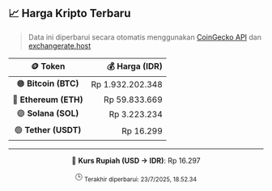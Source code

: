 

<!-- HARGA_KRIPTO -->
## 📈 Harga Kripto Terbaru

> Data ini diperbarui secara otomatis menggunakan [CoinGecko API](https://www.coingecko.com/) dan [exchangerate.host](https://exchangerate.host/)

<div align="center">

| 🪙 Token | 💰 Harga (IDR) |
|:------:|---------------:|
| 🟠 **Bitcoin (BTC)**   | Rp 1.932.202.348 |
| 🔵 **Ethereum (ETH)**  | Rp 59.833.669 |
| 🟣 **Solana (SOL)**    | Rp 3.223.234 |
| 🟢 **Tether (USDT)**   | Rp 16.299 |

---

💱 **Kurs Rupiah (USD → IDR)**: Rp 16.297

🕒 <sub>Terakhir diperbarui: 23/7/2025, 18.52.34</sub>

</div>
<!-- /HARGA_KRIPTO -->